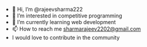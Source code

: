 - 👋 Hi, I’m @rajeevsharma222
- 👀 I’m interested in competitive programming
- 🌱 I’m currently learning web development
- 📫 How to reach me sharmarajeev2202@gmail.com
- I would love to contribute in the community

<!---
rajeevsharma222/rajeevsharma222 is a ✨ special ✨ repository because its `README.md` (this file) appears on your GitHub profile.
You can click the Preview link to take a look at your changes.
--->
